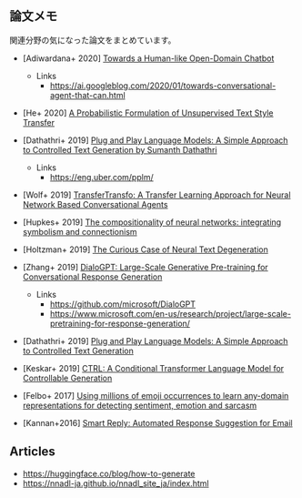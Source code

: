 ## 論文メモ

関連分野の気になった論文をまとめています。

- [Adiwardana+ 2020] [Towards a Human-like Open-Domain Chatbot](https://arxiv.org/abs/2001.09977)
  - Links
    - https://ai.googleblog.com/2020/01/towards-conversational-agent-that-can.html
- [He+ 2020] [A Probabilistic Formulation of Unsupervised Text Style Transfer](https://arxiv.org/abs/2002.03912)
- [Dathathri+ 2019] [Plug and Play Language Models: A Simple Approach to Controlled Text Generation by Sumanth Dathathri](https://arxiv.org/abs/1912.02164)
  - Links
    - https://eng.uber.com/pplm/
- [Wolf+ 2019] [TransferTransfo: A Transfer Learning Approach for Neural Network Based Conversational Agents](https://arxiv.org/abs/1901.08149)
- [Hupkes+ 2019] [The compositionality of neural networks: integrating symbolism and connectionism](https://arxiv.org/abs/1908.08351)
- [Holtzman+ 2019] [The Curious Case of Neural Text Degeneration](https://arxiv.org/abs/1904.09751)
- [Zhang+ 2019] [DialoGPT: Large-Scale Generative Pre-training for Conversational Response Generation](https://arxiv.org/abs/1911.00536)
  - Links
    - https://github.com/microsoft/DialoGPT
    - https://www.microsoft.com/en-us/research/project/large-scale-pretraining-for-response-generation/
- [Dathathri+ 2019] [Plug and Play Language Models: A Simple Approach to Controlled Text Generation](https://arxiv.org/abs/1912.02164)
- [Keskar+ 2019] [CTRL: A Conditional Transformer Language Model for Controllable Generation](https://arxiv.org/abs/1909.05858)
- [Felbo+ 2017] [Using millions of emoji occurrences to learn any-domain representations for detecting sentiment, emotion and sarcasm](https://arxiv.org/abs/1708.00524)

- [Kannan+2016] [Smart Reply: Automated Response Suggestion for Email](https://arxiv.org/abs/1606.04870)

## Articles

- https://huggingface.co/blog/how-to-generate
- https://nnadl-ja.github.io/nnadl_site_ja/index.html